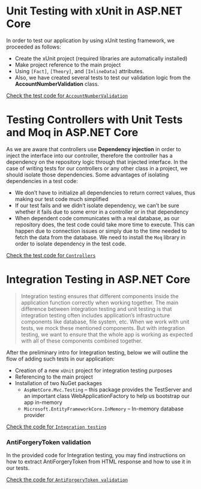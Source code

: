 
# Unit Testing with xUnit in ASP.NET Core
In order to test our application by using xUnit testing framework, we proceeded as follows: 
 - Create the xUnit project (required libraries are automatically installed)
 - Make project reference to the main project
 - Using `[Fact]`, `[Theory]`, and `[InlineData]` attributes. 
 - Also, we have created several tests to test our validation logic from the **AccountNumberValidation** class.
   
[Check the test code for `AccountNumberValidation`](https://github.com/fsmaili77/UnitTesting/commit/45a8dd926c5e917428c67365e5d5237d4136faee)

# Testing Controllers with Unit Tests and Moq in ASP.NET Core
As we are aware that controllers use **Dependency injection** in order to inject the interface into our controller, therefore the controller has a dependency on the repository logic through that injected interface.
In the case of writing tests for our controllers or any other class in a project, we should isolate those dependencies.
Some advantages of isolating dependencies in a test code:
 - We don’t have to initialize all dependencies to return correct values, thus making our test code much simplified
 - If our test fails and we didn’t isolate dependency, we can’t be sure whether it fails due to some error in a controller or in that dependency
 - When dependent code communicates with a real database, as our repository does, the test code could take more time to execute. This can happen due to connection issues or simply due to the time needed to fetch the data from the database.
We need to install the `Moq` library in order to isolate dependency in the test code.

[Check the test code for `Controllers`](https://github.com/fsmaili77/UnitTesting/commit/b3c7f261cdf7451e647a1f065db574d3158167ab)

# Integration Testing in ASP.NET Core
> Integration testing ensures that different components inside the application function correctly when working together.
> The main difference between integration testing and unit testing is that integration testing often includes application’s infrastructure components like database, file system, etc. When we work with unit tests, we mock these mentioned components. But with integration testing, we want to ensure that the whole app is working as expected with all of these components combined together.

After the preliminary intro for Integration testing, below we will outline the flow of adding such tests in our application:
- Creation of a new `xUnit` project for integration testing purposes
- Referencing to the main project
- Installation of two NuGet packages
  - `AspNetCore.Mvc.Testing` – this package provides the TestServer and an important class WebApplicationFactory to help us bootstrap our app in-memory
  - `Microsoft.EntityFrameworkCore.InMemory` – In-memory database provider


[Check the code for `Integration testing`](https://github.com/fsmaili77/UnitTesting/commit/e1412ea87c5b1709dc159a0ed7b5fd5e4cdc9d69)
### AntiForgeryToken validation
In the provided code for Integration testing, you may find
 instructions on how to extract AntiForgeryToken from HTML response and how to use it in our tests.

[Check the code for `AntiForgeryToken validation`](https://github.com/fsmaili77/UnitTesting/commit/4e0079b9c711224d058acdf2d021c11bbc36e562)






